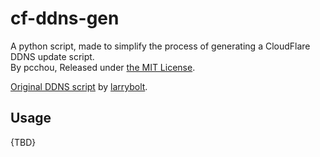 cf-ddns-gen
===========

A python script, made to simplify the process of generating a CloudFlare DDNS update script.    
By pcchou, Released under [the MIT License](https://github.com/pcchou/cf-ddns-gen/LICENSE).

[Original DDNS script](https://gist.github.com/larrybolt/6295160) by [larrybolt](https://github.com/larrybolt).


Usage
-----

{TBD}
